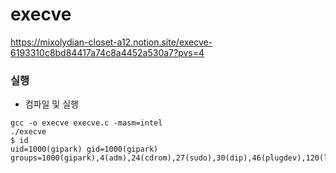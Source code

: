 # execve

https://mixolydian-closet-a12.notion.site/execve-6193310c8bd84417a74c8a4452a530a7?pvs=4

### 실행

- 컴파일 및 실행
```
gcc -o execve execve.c -masm=intel
./execve
$ id
uid=1000(gipark) gid=1000(gipark) groups=1000(gipark),4(adm),24(cdrom),27(sudo),30(dip),46(plugdev),120(lpadmin),132(lxd),133(sambashare),998(docker)
```
